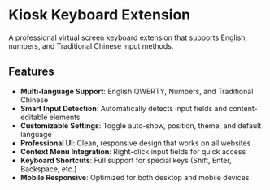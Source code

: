 # Kiosk Keyboard Extension

A professional virtual screen keyboard extension that supports English, numbers, and Traditional Chinese input methods.

## Features

- **Multi-language Support**: English QWERTY, Numbers, and Traditional Chinese
- **Smart Input Detection**: Automatically detects input fields and content-editable elements
- **Customizable Settings**: Toggle auto-show, position, theme, and default language
- **Professional UI**: Clean, responsive design that works on all websites
- **Context Menu Integration**: Right-click input fields for quick access
- **Keyboard Shortcuts**: Full support for special keys (Shift, Enter, Backspace, etc.)
- **Mobile Responsive**: Optimized for both desktop and mobile devices
